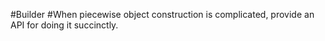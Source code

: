 #Builder
#When piecewise object construction is complicated, provide an API for doing it succinctly.